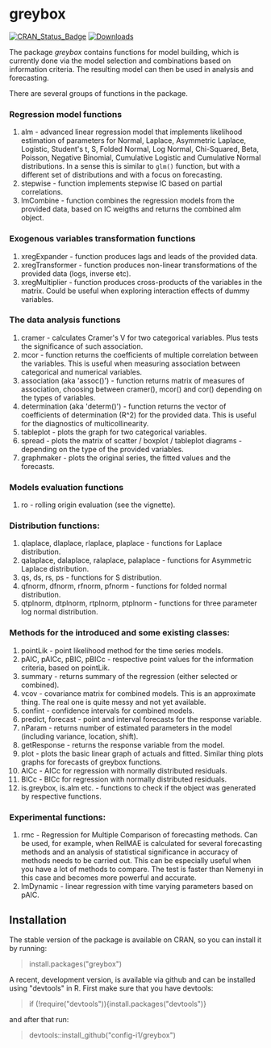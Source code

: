 # greybox
[![CRAN_Status_Badge](http://www.r-pkg.org/badges/version/greybox)](https://cran.r-project.org/package=greybox)
[![Downloads](http://cranlogs.r-pkg.org/badges/greybox)](https://cran.r-project.org/package=greybox)

The package _greybox_ contains functions for model building, which is currently done via the model selection and combinations based on information criteria. The resulting model can then be used in analysis and forecasting.

There are several groups of functions in the package.

### Regression model functions
1. alm - advanced linear regression model that implements likelihood estimation of parameters for Normal, Laplace, Asymmetric Laplace, Logistic, Student's t, S, Folded Normal, Log Normal, Chi-Squared, Beta, Poisson, Negative Binomial, Cumulative Logistic and Cumulative Normal distributions. In a sense this is similar to `glm()` function, but with a different set of distributions and with a focus on forecasting.
2. stepwise - function implements stepwise IC based on partial correlations.
3. lmCombine - function combines the regression models from the provided data, based on IC weigths and returns the combined alm object.

### Exogenous variables transformation functions
1. xregExpander - function produces lags and leads of the provided data.
2. xregTransformer - function produces non-linear transformations of the provided data (logs, inverse etc).
3. xregMultiplier - function produces cross-products of the variables in the matrix. Could be useful when exploring interaction effects of dummy variables.

### The data analysis functions
1. cramer - calculates Cramer's V for two categorical variables. Plus tests the significance of such association.
2. mcor - function returns the coefficients of multiple correlation between the variables. This is useful when measuring association between categorical and numerical variables.
3. association (aka 'assoc()') - function returns matrix of measures of association, choosing between cramer(), mcor() and cor() depending on the types of variables.
4. determination (aka 'determ()') - function returns the vector of coefficients of determination (R^2) for the provided data. This is useful for the diagnostics of multicollinearity.
5. tableplot - plots the graph for two categorical variables.
6. spread - plots the matrix of scatter / boxplot / tableplot diagrams - depending on the type of the provided variables.
7. graphmaker - plots the original series, the fitted values and the forecasts.

### Models evaluation functions
1. ro - rolling origin evaluation (see the vignette).<!--5. nemenyi - non-parametric test for comparison of multiple classifiers / methods. This function not only conducts the test, but also provide the plots, showing the ranks of the different methods together with their confidence intervals.-->

### Distribution functions:
1. qlaplace, dlaplace, rlaplace, plaplace - functions for Laplace distribution.
2. qalaplace, dalaplace, ralaplace, palaplace - functions for Asymmetric Laplace distribution.
3. qs, ds, rs, ps - functions for S distribution.
4. qfnorm, dfnorm, rfnorm, pfnorm - functions for folded normal distribution.
5. qtplnorm, dtplnorm, rtplnorm, ptplnorm - functions for three parameter log normal distribution.

### Methods for the introduced and some existing classes:
1. pointLik - point likelihood method for the time series models.
2. pAIC, pAICc, pBIC, pBICc - respective point values for the information criteria, based on pointLik.
3. summary - returns summary of the regression (either selected or combined).
4. vcov - covariance matrix for combined models. This is an approximate thing. The real one is quite messy and not yet available.
5. confint - confidence intervals for combined models.
6. predict, forecast - point and interval forecasts for the response variable.
7. nParam - returns number of estimated parameters in the model (including variance, location, shift).
8. getResponse - returns the response variable from the model.
9. plot - plots the basic linear graph of actuals and fitted. Similar thing plots graphs for forecasts of greybox functions.
10. AICc - AICc for regression with normally distributed residuals.
11. BICc - BICc for regression with normally distributed residuals.
12. is.greybox, is.alm etc. - functions to check if the object was generated by respective functions.

### Experimental functions:
1. rmc - Regression for Multiple Comparison of forecasting methods. Can be used, for example, when RelMAE is calculated for several forecasting methods and an analysis of statistical significance in accuracy of methods needs to be carried out. This can be especially useful when you have a lot of methods to compare. The test is faster than Nemenyi in this case and becomes more powerful and accurate.
2. lmDynamic - linear regression with time varying parameters based on pAIC.

## Installation

The stable version of the package is available on CRAN, so you can install it by running:
> install.packages("greybox")

A recent, development version, is available via github and can be installed using "devtools" in R. First make sure that you have devtools:
> if (!require("devtools")){install.packages("devtools")}

and after that run:
> devtools::install_github("config-i1/greybox")
